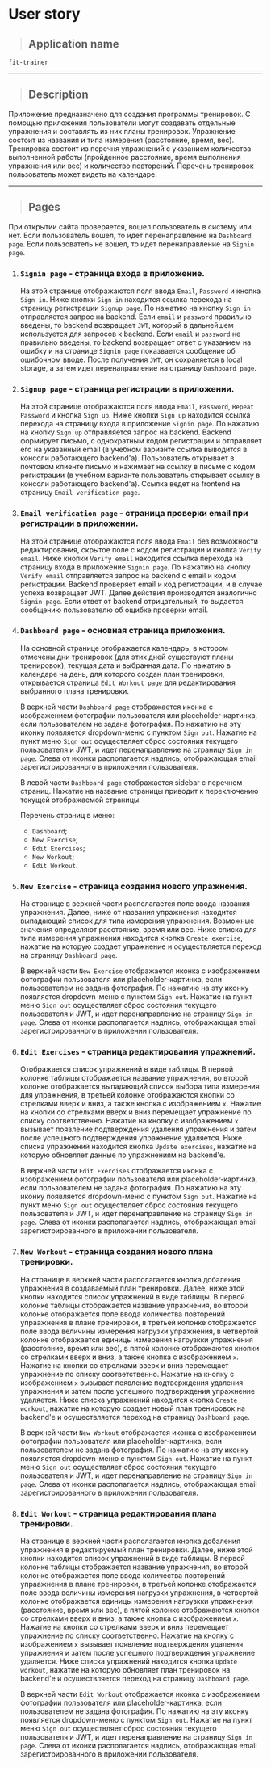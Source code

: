 # User story

> ## Application name

`fit-trainer`

---

> ## Description

Приложение предназначено для создания программы тренировок.
С помощью приложения пользователи могут создавать отдельные упражнения и составлять из них планы тренировок. Упражнение состоит из названия и типа измерения (расстояние, время, вес). Тренировка состоит из перечня упражнений с указанием количества выполненной работы (пройденное расстояние, время выполнения упражнения или вес) и количество повторений. Перечень тренировок пользователь может видеть на календаре.

---

> ## Pages

При открытии сайта проверяется, вошел пользователь в систему или нет. Если пользователь вошел, то идет перенаправление на `Dashboard page`. Если пользователь не вошел, то идет перенаправление на `Signin page`.

1.  ### `Signin page` - страница входа в приложение.

    На этой странице отображаются поля ввода `Email`, `Password` и кнопка `Sign in`.
    Ниже кнопки `Sign in` находится ссылка перехода на страницу регистрации `Signup page`.
    По нажатию на кнопку `Sign in` отправляется запрос на backend. Если `email` и `password` правильно введены, то backend возвращает `JWT`, который в дальнейшем используется для запросов к backend. Если `email` и `password` не правильно введены, то backend возвращает ответ с указанием на ошибку и на странице `Signin page` показвается сообщение об ошибочном вводе. После получения `JWT`, он сохраняется в local storage, а затем идет перенаправление на страницу `Dashboard page`.

2.  ### `Signup page` - страница регистрации в приложении.

    На этой странице отображаются поля ввода `Email`, `Password`, `Repeat Password` и кнопка `Sign up`.
    Ниже кнопки `Sign up` находится ссылка перехода на страницу входа в приложение `Signin page`.
    По нажатию на кнопку `Sign up` отправляется запрос на backend. Backend формирует письмо, с однократным кодом регистрации и отправляет его на указанный email (в учебном варианте ссылка выводится в консоли работающего backend'а). Пользователь открывает в почтовом клиенте письмо и нажимает на ссылку в письме с кодом регистрации (в учебном варианте пользователь открывает ссылку в консоли работающего backend'а). Ссылка ведет на frontend на страницу `Email verification page`.

3.  ### `Email verification page` - страница проверки email при регистрации в приложении.

    На этой странице отображаются поля ввода `Email` без возможности редактирования, скрытое поле с кодом регистрации и кнопка `Verify email`.
    Ниже кнопки `Verify email` находится ссылка перехода на страницу входа в приложение `Signin page`.
    По нажатию на кнопку `Verify email` отправляется запрос на backend с email и кодом регистрации. Backend проверяет email и код регистрации, и в случае успеха возвращает JWT. Далее действия производятся аналогично `Signin page`. Если ответ от backend отрицательный, то выдается сообщению пользователю об ощибке проверки email.

4.  ### `Dashboard page` - основная страница приложения.

    На основной странице отображается календарь, в котором отмечены дни тренировок (для этих дней существуют планы тренировок), текущая дата и выбранная дата. По нажатию в календаре на день, для которого создан план тренировки, открывается страница `Edit Workout page` для редактирования выбранного плана тренировки.

    В верхней части `Dashboard page` отображается иконка с изображением фотографии пользователя или placeholder-картинка, если пользователем не задана фотография. По нажатию на эту иконку появляется dropdown-меню с пунктом `Sign out`. Нажатие на пункт меню `Sign out` осуществляет сброс состояния текущего пользователя и JWT, и идет перенаправление на страницу `Sign in page`. Слева от иконки располагается надпись, отображающая email зарегистрированного в приложении пользователя.

    В левой части `Dashboard page` отображается sidebar с перечнем страниц. Нажатие на название страницы приводит к переключению текущей отображаемой страницы.

    Перечень страниц в меню:

    - `Dashboard`;
    - `New Exercise`;
    - `Edit Exercises`;
    - `New Workout`;
    - `Edit Workout`.

5.  ### `New Exercise` - страница создания нового упражнения.

    На странице в верхней части располагается поле ввода названия упражнения. Далее, ниже от названия упражнения находится выпадающий список для типа измерения упражнения. Возможные значения определяют расстояние, время или вес. Ниже списка для типа измерения упражнения находится кнопка `Create exercise`, нажатие на которую создает упражнение и осуществляется переход на страницу `Dashboard page`.

    В верхней части `New Exercise` отображается иконка с изображением фотографии пользователя или placeholder-картинка, если пользователем не задана фотография. По нажатию на эту иконку появляется dropdown-меню с пунктом `Sign out`. Нажатие на пункт меню `Sign out` осуществляет сброс состояния текущего пользователя и JWT, и идет перенаправление на страницу `Sign in page`. Слева от иконки располагается надпись, отображающая email зарегистрированного в приложении пользователя.

6.  ### `Edit Exercises` - страница редактирования упражнений.

    Отображается список упражнений в виде таблицы. В первой колонке таблицы отображается название упражнения, во второй колонке отображается выпадающий список выбора типа измерения для упражнения, в третьей колонке отображаются кнопки со стрелками вверх и вниз, а также кнопка с изображением `x`. Нажатие на кнопки со стрелками вверх и вниз перемещает упражнение по списку соответственно. Нажатие на кнопку с изображением `x` вызывает появление подтверждения удаления упражнения и затем после успешного подтверждения упражнение удаляется. Ниже списка упражнений находится кнопка `Update exercises`, нажатие на которую обновляет данные по упражнениям на backend'е.

    В верхней части `Edit Exercises` отображается иконка с изображением фотографии пользователя или placeholder-картинка, если пользователем не задана фотография. По нажатию на эту иконку появляется dropdown-меню с пунктом `Sign out`. Нажатие на пункт меню `Sign out` осуществляет сброс состояния текущего пользователя и JWT, и идет перенаправление на страницу `Sign in page`. Слева от иконки располагается надпись, отображающая email зарегистрированного в приложении пользователя.

7.  ### `New Workout` - страница создания нового плана тренировки.

    На странице в верхней части располагается кнопка добаления упражнения в создаваемый план тренировки. Далее, ниже этой кнопки находится список упражнений в виде таблицы. В первой колонке таблицы отображается название упражнения, во второй колонке отображается поле ввода количества повторений упраажнения в плане тренировки, в третьей колонке отображается поле ввода величины измерения нагрузки упражнения, в четвертой колонке отображается единицы измерения нагрузкки упражнения (расстояние, время или вес), в пятой колонке отображаются кнопки со стрелками вверх и вниз, а также кнопка с изображением `x`. Нажатие на кнопки со стрелками вверх и вниз перемещает упражнение по списку соответственно. Нажатие на кнопку с изображением `x` вызывает появление подтверждения удаления упражнения и затем после успешного подтверждения упражнение удаляется. Ниже списка упражнений находится кнопка `Create workout`, нажатие на которую создает новый план тренировок на backend'е и осуществляется переход на страницу `Dashboard page`.

    В верхней части `New Workout` отображается иконка с изображением фотографии пользователя или placeholder-картинка, если пользователем не задана фотография. По нажатию на эту иконку появляется dropdown-меню с пунктом `Sign out`. Нажатие на пункт меню `Sign out` осуществляет сброс состояния текущего пользователя и JWT, и идет перенаправление на страницу `Sign in page`. Слева от иконки располагается надпись, отображающая email зарегистрированного в приложении пользователя.

8.  ### `Edit Workout` - страница редактирования плана тренировки.

    На странице в верхней части располагается кнопка добаления упражнения в редактируемый план тренировки. Далее, ниже этой кнопки находится список упражнений в виде таблицы. В первой колонке таблицы отображается название упражнения, во второй колонке отображается поле ввода количества повторений упраажнения в плане тренировки, в третьей колонке отображается поле ввода величины измерения нагрузки упражнения, в четвертой колонке отображается единицы измерения нагрузкки упражнения (расстояние, время или вес), в пятой колонке отображаются кнопки со стрелками вверх и вниз, а также кнопка с изображением `x`. Нажатие на кнопки со стрелками вверх и вниз перемещает упражнение по списку соответственно. Нажатие на кнопку с изображением `x` вызывает появление подтверждения удаления упражнения и затем после успешного подтверждения упражнение удаляется. Ниже списка упражнений находится кнопка `Update workout`, нажатие на которую обновляет план тренировок на backend'е и осуществляется переход на страницу `Dashboard page`.

    В верхней части `Edit Workout` отображается иконка с изображением фотографии пользователя или placeholder-картинка, если пользователем не задана фотография. По нажатию на эту иконку появляется dropdown-меню с пунктом `Sign out`. Нажатие на пункт меню `Sign out` осуществляет сброс состояния текущего пользователя и JWT, и идет перенаправление на страницу `Sign in page`. Слева от иконки располагается надпись, отображающая email зарегистрированного в приложении пользователя.
